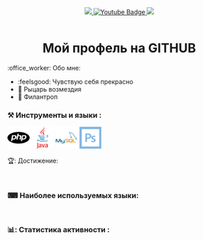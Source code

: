 <div id="badges" align="center">
<a href= "https://vk.com/id326714385">
<img src= "https://img.shields.io/badge/LinkedIn-blue?logo=linkedin&logoColor=white&style=for-the-badge"/>
</a>
<a href="https://www.youtube.com/@AcademeG">
<img src="https://img.shields.io/badge/YouTube-red?style=for-the-badge&logo=youtube&logoColor=white" alt="Youtube Badge"/>
</a>
<a href= "https://mail.google.com/mail/u/0/#inbox">
<img src= "https://img.shields.io/badge/EMAIL-red?style=for-the-badge&logo=Gmail&logoColor=white" />
</a>
</div>
<div id="viewprof" align="center"> 
<img src="https://komarev.com/ghpvc/?username=MoonVan2015&style=flat-square&color=blue" alt=""/>
</div>
<div id="header" align="center"> 
<h1>Мой профель на GITHUB </h1>
  
</div>
 :office_worker: Обо мне:
  
  - :feelsgood: Чувствую себя прекрасно
  - :crescent_moon: Рыцарь возмездия
  - :person_in_tuxedo: Филантроп
    
### ⚒️ Инструменты и языки :
<div>
<img src= "https://github.com/devicons/devicon/blob/master/icons/php/php-plain.svg" Width="50" height="50">
<img src= "https://github.com/devicons/devicon/blob/master/icons/java/java-original-wordmark.svg" Width="50" height="50">
<img src= "https://github.com/devicons/devicon/blob/master/icons/mysql/mysql-original-wordmark.svg" Width="50" height="50">
<img src= "https://github.com/devicons/devicon/blob/master/icons/photoshop/photoshop-line.svg" Width="50" height="50">
</div>

 🏆: Достижение:
<div>
<img src= "https://github-profile-trophy.vercel.app/?username=MoonVan2015" alt=""/>
</div>

### ⌨ Наиболее используемых языки:
<div>
<img src= "https://github-readme-stats.vercel.app/api/?username=MoonVan2015" alt=""/>
</div>

### 📊: Статистика активности :
<div>
<img src="https://github-readme-activity-graph.vercel.app/graph?username=MoonVan2015&theme=vue" alt=""/>
</div>
